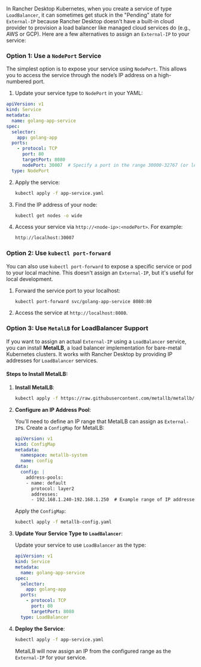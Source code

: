 In Rancher Desktop Kubernetes, when you create a service of type `LoadBalancer`, it can sometimes get stuck in the "Pending" state for `External-IP` because Rancher Desktop doesn't have a built-in cloud provider to provision a load balancer like managed cloud services do (e.g., AWS or GCP). Here are a few alternatives to assign an `External-IP` to your service:

### Option 1: Use a `NodePort` Service
The simplest option is to expose your service using `NodePort`. This allows you to access the service through the node’s IP address on a high-numbered port.

1. Update your service type to `NodePort` in your YAML:

```yaml
apiVersion: v1
kind: Service
metadata:
  name: golang-app-service
spec:
  selector:
    app: golang-app
  ports:
    - protocol: TCP
      port: 80
      targetPort: 8080
      nodePort: 30007  # Specify a port in the range 30000-32767 (or leave empty to auto-assign)
  type: NodePort
```

2. Apply the service:

   ```bash
   kubectl apply -f app-service.yaml
   ```

3. Find the IP address of your node:

   ```bash
   kubectl get nodes -o wide
   ```

4. Access your service via `http://<node-ip>:<nodePort>`. For example:

   ```bash
   http://localhost:30007
   ```

### Option 2: Use `kubectl port-forward`
You can also use `kubectl port-forward` to expose a specific service or pod to your local machine. This doesn't assign an `External-IP`, but it's useful for local development.

1. Forward the service port to your localhost:

   ```bash
   kubectl port-forward svc/golang-app-service 8080:80
   ```

2. Access the service at `http://localhost:8080`.

### Option 3: Use `MetalLB` for LoadBalancer Support
If you want to assign an actual `External-IP` using a `LoadBalancer` service, you can install **MetalLB**, a load balancer implementation for bare-metal Kubernetes clusters. It works with Rancher Desktop by providing IP addresses for `LoadBalancer` services.

#### Steps to Install MetalLB:

1. **Install MetalLB**:

   ```bash
   kubectl apply -f https://raw.githubusercontent.com/metallb/metallb/v0.13.10/config/manifests/metallb-native.yaml
   ```

2. **Configure an IP Address Pool**:

   You'll need to define an IP range that MetalLB can assign as `External-IP`s. Create a `ConfigMap` for MetalLB:

   ```yaml
   apiVersion: v1
   kind: ConfigMap
   metadata:
     namespace: metallb-system
     name: config
   data:
     config: |
       address-pools:
       - name: default
         protocol: layer2
         addresses:
         - 192.168.1.240-192.168.1.250  # Example range of IP addresses in your network
   ```

   Apply the `ConfigMap`:

   ```bash
   kubectl apply -f metallb-config.yaml
   ```

3. **Update Your Service Type to `LoadBalancer`**:

   Update your service to use `LoadBalancer` as the type:

   ```yaml
   apiVersion: v1
   kind: Service
   metadata:
     name: golang-app-service
   spec:
     selector:
       app: golang-app
     ports:
       - protocol: TCP
         port: 80
         targetPort: 8080
     type: LoadBalancer
   ```

4. **Deploy the Service**:

   ```bash
   kubectl apply -f app-service.yaml
   ```

   MetalLB will now assign an IP from the configured range as the `External-IP` for your service.
